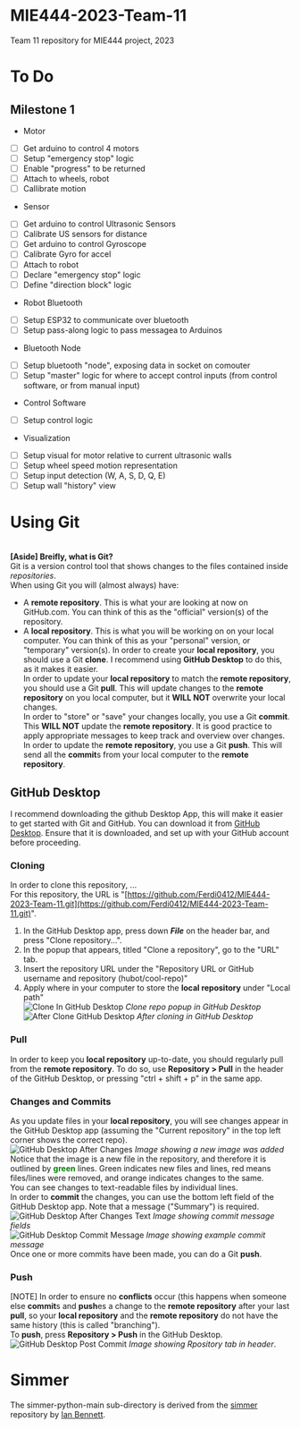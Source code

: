 # MIE444-2023-Team-11
Team 11 repository for MIE444 project, 2023

# To Do
## Milestone 1
- Motor
- [ ] Get arduino to control 4 motors
- [ ] Setup "emergency stop" logic
- [ ] Enable "progress" to be returned
- [ ] Attach to wheels, robot
- [ ] Callibrate motion
- Sensor
- [ ] Get arduino to control Ultrasonic Sensors
- [ ] Calibrate US sensors for distance
- [ ] Get arduino to control Gyroscope
- [ ] Calibrate Gyro for accel
- [ ] Attach to robot
- [ ] Declare "emergency stop" logic
- [ ] Define "direction block" logic
- Robot Bluetooth
- [ ] Setup ESP32 to communicate over bluetooth
- [ ] Setup pass-along logic to pass messagea to Arduinos
- Bluetooth Node
- [ ] Setup bluetooth "node", exposing data in socket on comouter
- [ ] Setup "master" logic for where to accept control inputs (from control software, or from manual input)
- Control Software
- [ ] Setup control logic
- Visualization
- [ ] Setup visual for motor relative to current ultrasonic walls
- [ ] Setup wheel speed motion representation
- [ ] Setup input detection (W, A, S, D, Q, E)
- [ ] Setup wall "history" view

# Using Git
<br>**[Aside] Breifly, what is Git?**
<br>Git is a version control tool that shows changes to the files contained inside *repositories*.
<br>When using Git you will (almost always) have:
- A **remote repository**. This is what your are looking at now on GitHub.com. You can think of this as the "official" version(s) of the repository.
- A **local repository**. This is what you will be working on on your local computer. You can think of this as your "personal" version, or "temporary" version(s).
In order to create your **local repository**, you should use a Git **clone**. I recommend using **GitHub Desktop** to do this, as it makes it easier.
<br>In order to update your **local repository** to match the **remote repository**, you should use a Git **pull**. This will update changes to the **remote repository** on you local computer, but it **WILL NOT** overwrite your local changes.
<br>In order to "store" or "save" your changes locally, you use a Git **commit**. This **WILL NOT** update the **remote repository**. It is good practice to apply appropriate messages to keep track and overview over changes.
<br> In order to update the **remote repository**, you use a Git **push**. This will send all the **commit**s from your local computer to the **remote repository**.

## GitHub Desktop
I recommend downloading the github Desktop App, this will make it easier to get started with Git and GitHub. You can download it from [GitHub Desktop](https://desktop.github.com/). Ensure that it is downloaded, and set up with your GitHub account before proceeding.

### Cloning
In order to clone this repository, ...
<br>For this repository, the URL is "[https://github.com/Ferdi0412/MIE444-2023-Team-11.git](https://github.com/Ferdi0412/MIE444-2023-Team-11.git)".
1. In the GitHub Desktop app, press down ***File*** on the header bar, and press "Clone repository...".
2. In the popup that appears, titled "Clone a repository", go to the "URL" tab.
3. Insert the repository URL under the "Repository URL or GitHub username and repository (hubot/cool-repo)"
4. Apply where in your computer to store the **local repository** under "Local path"
<br>![Clone In GitHub Desktop](https://github.com/Ferdi0412/MIE444-2023-Team-11/assets/78992348/c509e854-3ec8-448b-b56f-dd05e7e26f1a)
*Clone repo popup in GitHub Desktop*
<br>![After Clone GitHub Desktop](https://github.com/Ferdi0412/MIE444-2023-Team-11/assets/78992348/66ebc845-5025-4fac-ae66-6500565e3ee8)
*After cloning in GitHub Desktop*

### Pull
In order to keep you **local repository** up-to-date, you should regularly pull from the **remote repository**. To do so, use **Repository > Pull** in the header of the GitHub Desktop, or pressing "ctrl + shift + p" in the same app.

### Changes and Commits
As you update files in your **local repository**, you will see changes appear in the GitHub Desktop app (assuming the "Current repository" in the top left corner shows the correct repo).
<br>![GitHub Desktop After Changes](https://github.com/Ferdi0412/MIE444-2023-Team-11/assets/78992348/41ad804b-6031-41f9-9e42-6bfddf5b79a3)
*Image showing a new image was added*
<br>Notice that the image is a new file in the repository, and therefore it is outlined by <span style="color:green">**green**</span> lines. Green indicates new files and lines, red means files/lines were removed, and orange indicates changes to the same.
<br>You can see changes to text-readable files by individual lines.
<br>In order to **commit** the changes, you can use the bottom left field of the GitHub Desktop app. Note that a message ("Summary") is required.
<br>![GitHub Desktop After Changes Text](https://github.com/Ferdi0412/MIE444-2023-Team-11/assets/78992348/996f7b1a-0cf4-4e52-a109-24f751767161)
*Image showing commit message fields*
<br>![GitHub Desktop Commit Message](https://github.com/Ferdi0412/MIE444-2023-Team-11/assets/78992348/489012b0-45c6-431b-b5be-b4df3c329758)
*Image showing example commit message*
<br>Once one or more commits have been made, you can do a Git **push**.

### Push
[NOTE] In order to ensure no **conflicts** occur (this happens when someone else **commit**s and **push**es a change to the **remote repository** after your last **pull**, so your **local repository** and the **remote repository** do not have the same history (this is called "branching").
<br>To **push**, press **Repository > Push** in the GitHub Desktop.
<br>![GitHub Desktop Post Commit](https://github.com/Ferdi0412/MIE444-2023-Team-11/assets/78992348/61c72c6c-7e32-48af-9a6a-755ec3b0c0f7)
*Image showing Rpository tab in header*.

# Simmer
The simmer-python-main sub-directory is derived from the [simmer](https://github.com/ian612/simmer-python) repository by [Ian Bennett](https://github.com/ian612).
